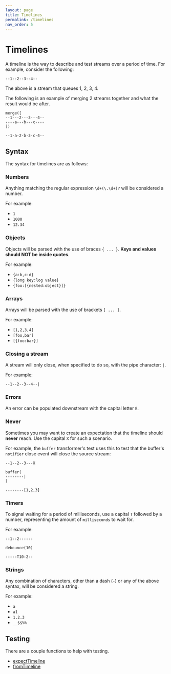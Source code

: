 ```yaml
---
layout: page
title: Timelines
permalink: /timelines
nav_order: 5
---
```


# Timelines

A timeline is the way to describe and test streams over a period of time. For example, consider the following:

```
--1--2--3--4--
```

The above is a stream that queues 1, 2, 3, 4.

The following is an example of merging 2 streams together and what the result would be after.

```
merge([
--1---2---3---4--
----a---b---c----
])

--1-a-2-b-3-c-4--
```

## Syntax

The syntax for timelines are as follows:

### Numbers

Anything matching the regular expression `\d+(\.\d+)?` will be considered a number.

For example:

- `1`
- `1000`
- `12.34`

### Objects

Objects will be parsed with the use of braces `{ ... }`. **Keys and values should NOT be inside quotes**.

For example:

- `{a:b,c:d}`
- `{long key:log value}`
- `{foo:[{nested:object}]}`

### Arrays

Arrays will be parsed with the use of brackets `[ ... ]`.

For example:

- `[1,2,3,4]`
- `[foo,bar]`
- `[{foo:bar}]`

### Closing a stream

A stream will only close, when specified to do so, with the pipe character: `|`.

For example:

```
--1--2--3--4--|
```

### Errors

An error can be populated downstream with the capital letter `E`.

### Never

Sometimes you may want to create an expectation that the timeline should **never** reach. Use the capital `X` for such a scenario.

For example, the `buffer` transformer's test uses this to test that the buffer's `notifier` close event will close the source stream:

```
--1--2--3---X

buffer(
--------|
)

--------[1,2,3]
```

### Timers

To signal waiting for a period of milliseconds, use a capital `T` followed by a number, representing the amount of `milliseconds` to wait for.

For example:

```
--1--2------

debounce(10)

-----T10-2--
```

### Strings

Any combination of characters, other than a dash (`-`) or any of the above syntax, will be considered a string.

For example:

- `a`
- `a1`
- `1.2.3`
- `__$$%%`

## Testing

There are a couple functions to help with testing.

- [expectTimeline](/stream/api/functions/expectTimeline.html)
- [fromTimeline](/stream/api/functions/fromTimeline.html)
